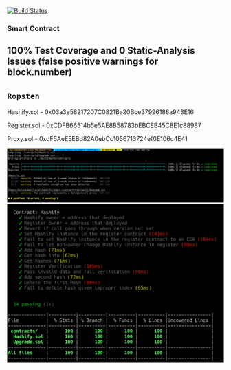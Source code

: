 [![Build Status](https://travis-ci.org/dylanbaker21/hashify.svg?branch=master)](https://travis-ci.org/dylanbaker21/hashify)
### Smart Contract
## 100% Test Coverage and 0 Static-Analysis Issues (false positive warnings for block.number)
## `Ropsten`
Hashify.sol - 0x03a3e58217207C0821Ba20Bce37996188a943E16

Register.sol - 0xCDFB66514b5e5AE8B58783bEBCEB45C8E1c88987

Proxy.sol - 0xdF5AeE5EBd82A0ebCc1056713724ef0E106c4E41

![static analysis](static-analysis.png)
![test coverage](test-coverage.png)
